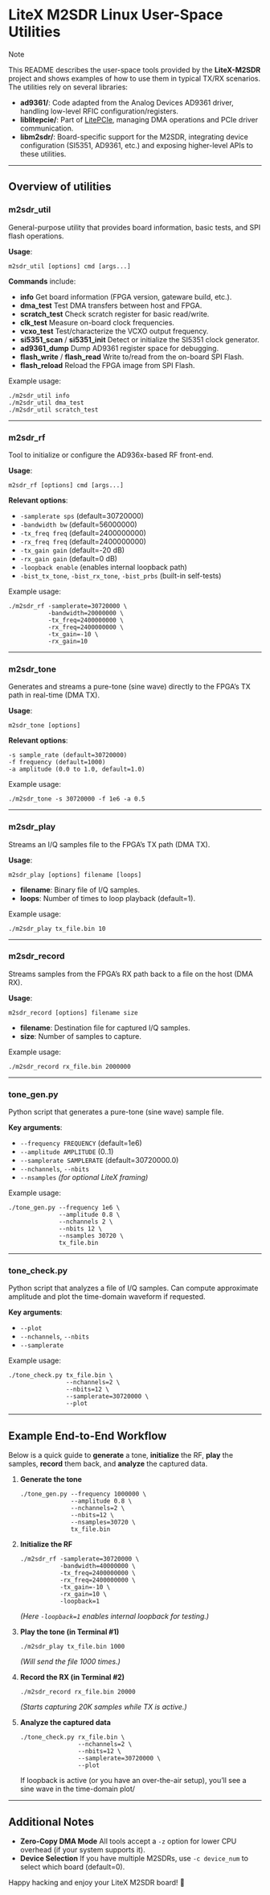 # LiteX M2SDR Linux User-Space Utilities

> [!Note]
> This README describes the user-space tools provided by the **LiteX-M2SDR** project and shows examples of how to use them in typical TX/RX scenarios. The utilities rely on several libraries:

- **ad9361/**: Code adapted from the Analog Devices AD9361 driver, handling low-level RFIC configuration/registers.
- **liblitepcie/**: Part of [LitePCIe](https://github.com/enjoy-digital/litepcie), managing DMA operations and PCIe driver communication.
- **libm2sdr/**: Board-specific support for the M2SDR, integrating device configuration (SI5351, AD9361, etc.) and exposing higher-level APIs to these utilities.

---

## Overview of utilities

### m2sdr_util
General-purpose utility that provides board information, basic tests, and SPI flash operations.

**Usage**:
```
m2sdr_util [options] cmd [args...]
```

**Commands** include:
- **info**
  Get board information (FPGA version, gateware build, etc.).
- **dma_test**
  Test DMA transfers between host and FPGA.
- **scratch_test**
  Check scratch register for basic read/write.
- **clk_test**
  Measure on-board clock frequencies.
- **vcxo_test**
  Test/characterize the VCXO output frequency.
- **si5351_scan** / **si5351_init**
  Detect or initialize the SI5351 clock generator.
- **ad9361_dump**
  Dump AD9361 register space for debugging.
- **flash_write** / **flash_read**
  Write to/read from the on-board SPI Flash.
- **flash_reload**
  Reload the FPGA image from SPI Flash.

Example usage:
~~~~
./m2sdr_util info
./m2sdr_util dma_test
./m2sdr_util scratch_test
~~~~

---

### m2sdr_rf
Tool to initialize or configure the AD936x-based RF front-end.

**Usage**:
```
m2sdr_rf [options] cmd [args...]
```

**Relevant options**:
- `-samplerate sps` (default=30720000)
- `-bandwidth bw` (default=56000000)
- `-tx_freq freq` (default=2400000000)
- `-rx_freq freq` (default=2400000000)
- `-tx_gain gain` (default=-20 dB)
- `-rx_gain gain` (default=0 dB)
- `-loopback enable` (enables internal loopback path)
- `-bist_tx_tone`, `-bist_rx_tone`, `-bist_prbs` (built-in self-tests)

Example usage:
~~~~
./m2sdr_rf -samplerate=30720000 \
           -bandwidth=20000000 \
           -tx_freq=2400000000 \
           -rx_freq=2400000000 \
           -tx_gain=-10 \
           -rx_gain=10
~~~~

---

### m2sdr_tone
Generates and streams a pure-tone (sine wave) directly to the FPGA’s TX path in real-time (DMA TX).

**Usage**:
```
m2sdr_tone [options]
```

**Relevant options**:

    -s sample_rate (default=30720000)
    -f frequency (default=1000)
    -a amplitude (0.0 to 1.0, default=1.0)

Example usage:
~~~~
./m2sdr_tone -s 30720000 -f 1e6 -a 0.5
~~~~

---

### m2sdr_play
Streams an I/Q samples file to the FPGA’s TX path (DMA TX).

**Usage**:
```
m2sdr_play [options] filename [loops]
```
- **filename**: Binary file of I/Q samples.
- **loops**: Number of times to loop playback (default=1).

Example usage:
~~~~
./m2sdr_play tx_file.bin 10
~~~~

---

### m2sdr_record
Streams samples from the FPGA’s RX path back to a file on the host (DMA RX).

**Usage**:
```
m2sdr_record [options] filename size
```
- **filename**: Destination file for captured I/Q samples.
- **size**: Number of samples to capture.

Example usage:
~~~~
./m2sdr_record rx_file.bin 2000000
~~~~

---

### tone_gen.py
Python script that generates a pure-tone (sine wave) sample file.

**Key arguments**:
- `--frequency FREQUENCY` (default=1e6)
- `--amplitude AMPLITUDE` (0..1)
- `--samplerate SAMPLERATE` (default=30720000.0)
- `--nchannels`, `--nbits`
- `--nsamples`
*(for optional LiteX framing)*

Example usage:
~~~~
./tone_gen.py --frequency 1e6 \
              --amplitude 0.8 \
              --nchannels 2 \
              --nbits 12 \
              --nsamples 30720 \
              tx_file.bin
~~~~

---

### tone_check.py
Python script that analyzes a file of I/Q samples. Can compute approximate amplitude and plot the time-domain waveform if requested.

**Key arguments**:
- `--plot`
- `--nchannels`, `--nbits`
- `--samplerate`

Example usage:
~~~~
./tone_check.py tx_file.bin \
                --nchannels=2 \
                --nbits=12 \
                --samplerate=30720000 \
                --plot
~~~~

---

## Example End-to-End Workflow

Below is a quick guide to **generate** a tone, **initialize** the RF, **play** the samples, **record** them back, and **analyze** the captured data.

1. **Generate the tone**
   ~~~~
   ./tone_gen.py --frequency 1000000 \
                 --amplitude 0.8 \
                 --nchannels=2 \
                 --nbits=12 \
                 --nsamples=30720 \
                 tx_file.bin
   ~~~~

2. **Initialize the RF**
   ~~~~
   ./m2sdr_rf -samplerate=30720000 \
              -bandwidth=40000000 \
              -tx_freq=2400000000 \
              -rx_freq=2400000000 \
              -tx_gain=-10 \
              -rx_gain=10 \
              -loopback=1
   ~~~~
   *(Here `-loopback=1` enables internal loopback for testing.)*

3. **Play the tone (in Terminal #1)**
   ~~~~
   ./m2sdr_play tx_file.bin 1000
   ~~~~
   *(Will send the file 1000 times.)*

4. **Record the RX (in Terminal #2)**
   ~~~~
   ./m2sdr_record rx_file.bin 20000
   ~~~~
   *(Starts capturing 20K samples while TX is active.)*

5. **Analyze the captured data**
   ~~~~
   ./tone_check.py rx_file.bin \
                   --nchannels=2 \
                   --nbits=12 \
                   --samplerate=30720000 \
                   --plot
   ~~~~
   If loopback is active (or you have an over-the-air setup), you’ll see a sine wave in the time-domain plot/

---

## Additional Notes

- **Zero-Copy DMA Mode**
  All tools accept a `-z` option for lower CPU overhead (if your system supports it).
- **Device Selection**
  If you have multiple M2SDRs, use `-c device_num` to select which board (default=0).

Happy hacking and enjoy your LiteX M2SDR board! 🤗
